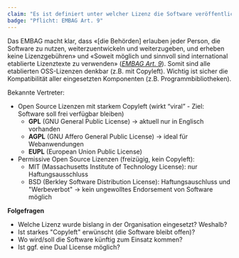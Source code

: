```yaml
---
claim: "Es ist definiert unter welcher Lizenz die Software veröffentlich wird."
badge: "Pflicht: EMBAG Art. 9"
---
```


Das EMBAG macht klar, dass «[die Behörden] erlauben jeder Person, die Software zu nutzen, weiterzuentwickeln und weiterzugeben, und erheben keine Lizenzgebühren» und «Soweit möglich und sinnvoll sind international etablierte Lizenztexte zu verwenden» (_[EMBAG Art. 9](https://www.fedlex.admin.ch/eli/fga/2023/787/de#art_9)_). Somit sind alle etablierten OSS-Lizenzen denkbar (z.B. mit Copyleft). Wichtig ist sicher die Kompatibilität aller eingesetzten Komponenten (z.B. Programmbibliotheken).

Bekannte Vertreter:

* Open Source Lizenzen mit starkem Copyleft (wirkt “viral” - Ziel: Software soll frei verfügbar bleiben)
    * **GPL** (GNU General Public License) → aktuell nur in Englisch vorhanden
    * **AGPL** (GNU Affero General Public License) → ideal für Webanwendungen
    * **EUPL** (European Union Public License)
* Permissive Open Source Lizenzen (freizügig, kein Copyleft):
    * MIT (Massachusetts Institute of Technology License): nur Haftungsausschluss
    * BSD (Berkley Software Distribution License): Haftungsauschluss und "Werbeverbot" → kein ungewolltes Endorsement von Software möglich

**Folgefragen**

* Welche Lizenz wurde bislang in der Organisation eingesetzt? Weshalb?
* Ist starkes "Copyleft" erwünscht (die Software bleibt offen)?
* Wo wird/soll die Software künftig zum Einsatz kommen?
* Ist ggf. eine Dual License möglich?